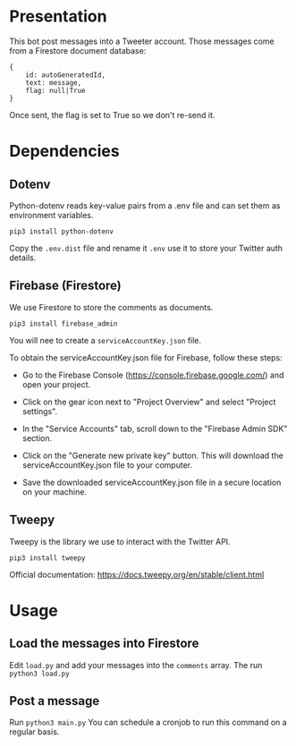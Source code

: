 # Presentation

This bot post messages into a Tweeter account.
Those messages come from a Firestore document database:

```
{
    id: autoGeneratedId,
    text: message,
    flag: null|True
}
```

Once sent, the flag is set to True so we don't re-send it.

# Dependencies

## Dotenv

Python-dotenv reads key-value pairs from a .env file and can set them as environment variables.

`pip3 install python-dotenv`

Copy the `.env.dist` file and rename it `.env` use it to store your Twitter auth details.

## Firebase (Firestore)

We use Firestore to store the comments as documents.

`pip3 install firebase_admin`

You will nee to create a `serviceAccountKey.json` file.

To obtain the serviceAccountKey.json file for Firebase, follow these steps:

- Go to the Firebase Console (https://console.firebase.google.com/) and open your project.

- Click on the gear icon next to "Project Overview" and select "Project settings".

- In the "Service Accounts" tab, scroll down to the "Firebase Admin SDK" section.

- Click on the "Generate new private key" button. This will download the serviceAccountKey.json file to your computer.

- Save the downloaded serviceAccountKey.json file in a secure location on your machine.

## Tweepy

Tweepy is the library we use to interact with the Twitter API.

`pip3 install tweepy`

Official documentation: https://docs.tweepy.org/en/stable/client.html

# Usage

## Load the messages into Firestore

Edit `load.py` and add your messages into the `comments` array.
The run `python3 load.py`

## Post a message

Run `python3 main.py`
You can schedule a cronjob to run this command on a regular basis.
